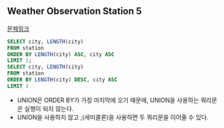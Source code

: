 ## Weather Observation Station 5
[문제링크](https://www.hackerrank.com/challenges/weather-observation-station-5/problem?isFullScreen=true)
```sql
SELECT city, LENGTH(city)
FROM station
ORDER BY LENGTH(city) ASC, city ASC
LIMIT 1;
SELECT city, LENGTH(city)
FROM station
ORDER BY LENGTH(city) DESC, city ASC
LIMIT 1
```
- UNION은 ORDER BY가 가장 마지막에 오기 때문에, UNION을 사용하는 쿼리문은 실행이 되지 않는다.   
- UNION을 사용하지 않고 ;(세미콜론)을 사용하면 두 쿼리문을 이어줄 수 있다.
